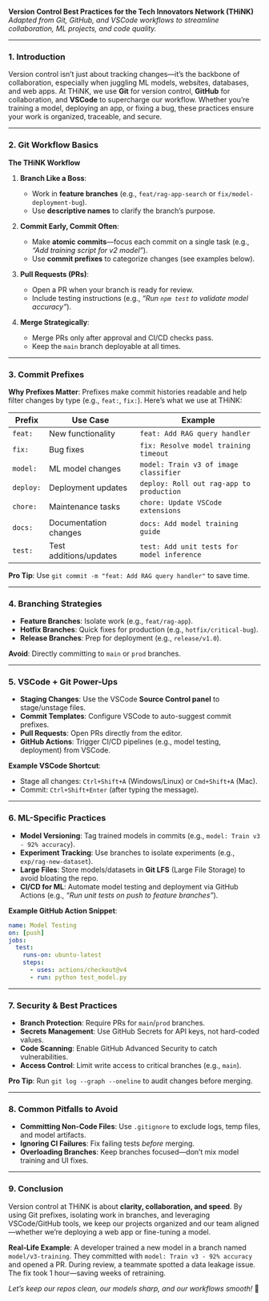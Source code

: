 **Version Control Best Practices for the Tech Innovators Network (THiNK)**
*Adapted from Git, GitHub, and VSCode workflows to streamline collaboration, ML projects, and code quality.*

---  

### **1. Introduction**
Version control isn’t just about tracking changes—it’s the backbone of collaboration, especially when juggling ML models, websites, databases, and web apps. At THiNK, we use **Git** for version control, **GitHub** for collaboration, and **VSCode** to supercharge our workflow. Whether you’re training a model, deploying an app, or fixing a bug, these practices ensure your work is organized, traceable, and secure.

---  

### **2. Git Workflow Basics**
**The THiNK Workflow**
1. **Branch Like a Boss**:
   - Work in **feature branches** (e.g., `feat/rag-app-search` or `fix/model-deployment-bug`).
   - Use **descriptive names** to clarify the branch’s purpose.

2. **Commit Early, Commit Often**:
   - Make **atomic commits**—focus each commit on a single task (e.g., *“Add training script for v2 model”*).
   - Use **commit prefixes** to categorize changes (see examples below).

3. **Pull Requests (PRs)**:
   - Open a PR when your branch is ready for review.
   - Include testing instructions (e.g., *“Run `npm test` to validate model accuracy”*).

4. **Merge Strategically**:
   - Merge PRs only after approval and CI/CD checks pass.
   - Keep the `main` branch deployable at all times.

---

### **3. Commit Prefixes**
**Why Prefixes Matter**:
Prefixes make commit histories readable and help filter changes by type (e.g., `feat:`, `fix:`). Here’s what we use at THiNK:

| **Prefix** | **Use Case** | **Example** |
|------------|--------------|-------------|
| `feat:` | New functionality | `feat: Add RAG query handler` |
| `fix:` | Bug fixes | `fix: Resolve model training timeout` |
| `model:` | ML model changes | `model: Train v3 of image classifier` |
| `deploy:` | Deployment updates | `deploy: Roll out rag-app to production` |
| `chore:` | Maintenance tasks | `chore: Update VSCode extensions` |
| `docs:` | Documentation changes | `docs: Add model training guide` |
| `test:` | Test additions/updates | `test: Add unit tests for model inference` |

**Pro Tip**: Use `git commit -m "feat: Add RAG query handler"` to save time.

---  

### **4. Branching Strategies**
- **Feature Branches**: Isolate work (e.g., `feat/rag-app`).
- **Hotfix Branches**: Quick fixes for production (e.g., `hotfix/critical-bug`).
- **Release Branches**: Prep for deployment (e.g., `release/v1.0`).

**Avoid**: Directly committing to `main` or `prod` branches.

---  

### **5. VSCode + Git Power-Ups**
- **Staging Changes**: Use the VSCode **Source Control panel** to stage/unstage files.
- **Commit Templates**: Configure VSCode to auto-suggest commit prefixes.
- **Pull Requests**: Open PRs directly from the editor.
- **GitHub Actions**: Trigger CI/CD pipelines (e.g., model testing, deployment) from VSCode.

**Example VSCode Shortcut**:
- Stage all changes: `Ctrl+Shift+A` (Windows/Linux) or `Cmd+Shift+A` (Mac).
- Commit: `Ctrl+Shift+Enter` (after typing the message).

---  

### **6. ML-Specific Practices**
- **Model Versioning**: Tag trained models in commits (e.g., `model: Train v3 - 92% accuracy`).
- **Experiment Tracking**: Use branches to isolate experiments (e.g., `exp/rag-new-dataset`).
- **Large Files**: Store models/datasets in **Git LFS** (Large File Storage) to avoid bloating the repo.
- **CI/CD for ML**: Automate model testing and deployment via GitHub Actions (e.g., *“Run unit tests on push to feature branches”*).

**Example GitHub Action Snippet**:
```yaml  
name: Model Testing  
on: [push]  
jobs:
  test:
    runs-on: ubuntu-latest  
    steps:
      - uses: actions/checkout@v4  
      - run: python test_model.py  
```  

---  

### **7. Security & Best Practices**
- **Branch Protection**: Require PRs for `main`/`prod` branches.
- **Secrets Management**: Use GitHub Secrets for API keys, not hard-coded values.
- **Code Scanning**: Enable GitHub Advanced Security to catch vulnerabilities.
- **Access Control**: Limit write access to critical branches (e.g., `main`).

**Pro Tip**: Run `git log --graph --oneline` to audit changes before merging.

---  

### **8. Common Pitfalls to Avoid**
- **Committing Non-Code Files**: Use `.gitignore` to exclude logs, temp files, and model artifacts.
- **Ignoring CI Failures**: Fix failing tests *before* merging.
- **Overloading Branches**: Keep branches focused—don’t mix model training and UI fixes.

---  

### **9. Conclusion**
Version control at THiNK is about **clarity, collaboration, and speed**. By using Git prefixes, isolating work in branches, and leveraging VSCode/GitHub tools, we keep our projects organized and our team aligned—whether we’re deploying a web app or fine-tuning a model.

**Real-Life Example**:
A developer trained a new model in a branch named `model/v3-training`. They committed with `model: Train v3 - 92% accuracy` and opened a PR. During review, a teammate spotted a data leakage issue. The fix took 1 hour—saving weeks of retraining.

*Let’s keep our repos clean, our models sharp, and our workflows smooth!* 🚀